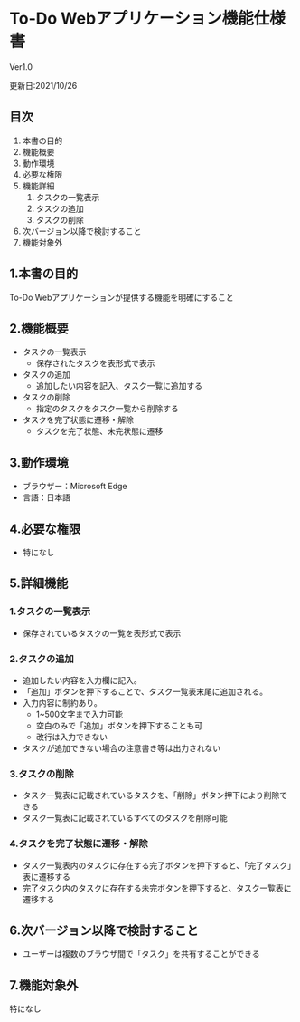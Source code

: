 # To-Do Webアプリケーション機能仕様書
Ver1.0

更新日:2021/10/26

## 目次
1. 本書の目的
2. 機能概要
3. 動作環境
4. 必要な権限
5. 機能詳細
    1. タスクの一覧表示
    2. タスクの追加
    3. タスクの削除
6. 次バージョン以降で検討すること
7. 機能対象外

## 1.本書の目的
To-Do Webアプリケーションが提供する機能を明確にすること

## 2.機能概要
* タスクの一覧表示
    * 保存されたタスクを表形式で表示
* タスクの追加
    * 追加したい内容を記入、タスク一覧に追加する
* タスクの削除
    * 指定のタスクをタスク一覧から削除する
* タスクを完了状態に遷移・解除
    * タスクを完了状態、未完状態に遷移

## 3.動作環境　 
* ブラウザー：Microsoft Edge
* 言語：日本語

## 4.必要な権限
* 特になし

## 5.詳細機能
### 1.タスクの一覧表示
* 保存されているタスクの一覧を表形式で表示

### 2.タスクの追加
* 追加したい内容を入力欄に記入。
* 「追加」ボタンを押下することで、タスク一覧表末尾に追加される。
* 入力内容に制約あり。
    * 1~500文字まで入力可能
    * 空白のみで「追加」ボタンを押下することも可
    * 改行は入力できない
* タスクが追加できない場合の注意書き等は出力されない
### 3.タスクの削除
* タスク一覧表に記載されているタスクを、「削除」ボタン押下により削除できる
* タスク一覧表に記載されているすべてのタスクを削除可能
### 4.タスクを完了状態に遷移・解除
* タスク一覧表内のタスクに存在する完了ボタンを押下すると、「完了タスク」表に遷移する
* 完了タスク内のタスクに存在する未完ボタンを押下すると、タスク一覧表に遷移する
## 6.次バージョン以降で検討すること
  * ユーザーは複数のブラウザ間で「タスク」を共有することができる
## 7.機能対象外
特になし
